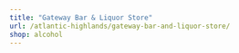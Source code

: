 ```yaml
---
title: "Gateway Bar & Liquor Store"
url: /atlantic-highlands/gateway-bar-and-liquor-store/
shop: alcohol
---
```

